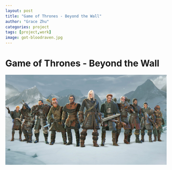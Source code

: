 ```yaml
---
layout: post
title: "Game of Thrones - Beyond the Wall"
author: "Grace Zhu"
categories: project
tags: [project,work]
image: got-bloodraven.jpg
---
```


# Game of Thrones - Beyond the Wall

!["game of thrones roster"](assets/img/got_roster.jpg "Game of Thrones - Beyond the Wall Characters")
